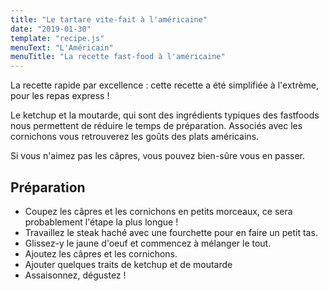 ```yaml
---
title: "Le tartare vite-fait à l'américaine"
date: "2019-01-30"
template: "recipe.js"
menuText: "L'Américain"
menuTitle: "La recette fast-food à l'américaine"
---
```



La recette rapide par excellence : cette recette a été simplifiée à l'extrème, pour les repas express !

Le ketchup et la moutarde, qui sont des ingrédients typiques des fastfoods nous permettent de réduire le temps de préparation. Associés avec les cornichons vous retrouverez les goûts des plats américains.

Si vous n'aimez pas les câpres, vous pouvez bien-sûre vous en passer.

## Préparation
- Coupez les câpres et les cornichons en petits morceaux, ce sera probablement l'étape la plus longue !
- Travaillez le steak haché avec une fourchette pour en faire un petit tas.
- Glissez-y le jaune d'oeuf et commencez à mélanger le tout.
- Ajoutez les câpres et les cornichons.
- Ajouter quelques traits de ketchup et de moutarde
- Assaisonnez, dégustez !
